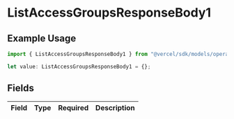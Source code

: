 # ListAccessGroupsResponseBody1

## Example Usage

```typescript
import { ListAccessGroupsResponseBody1 } from "@vercel/sdk/models/operations";

let value: ListAccessGroupsResponseBody1 = {};
```

## Fields

| Field       | Type        | Required    | Description |
| ----------- | ----------- | ----------- | ----------- |